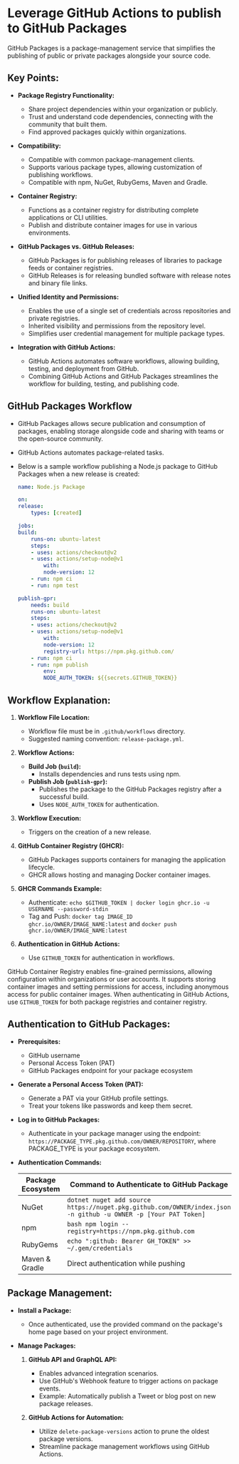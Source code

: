 # Leverage GitHub Actions to publish to GitHub Packages
GitHub Packages is a package-management service that simplifies the publishing of public or private packages alongside your source code.

## Key Points:
- **Package Registry Functionality:**
    - Share project dependencies within your organization or publicly.
    - Trust and understand code dependencies, connecting with the community that built them.
    - Find approved packages quickly within organizations.

- **Compatibility:**
    - Compatible with common package-management clients.
    - Supports various package types, allowing customization of publishing workflows.
    - Compatible with npm, NuGet, RubyGems, Maven and Gradle.

- **Container Registry:**
    - Functions as a container registry for distributing complete applications or CLI utilities.
    - Publish and distribute container images for use in various environments.

- **GitHub Packages vs. GitHub Releases:**
    - GitHub Packages is for publishing releases of libraries to package feeds or container registries.
    - GitHub Releases is for releasing bundled software with release notes and binary file links.

- **Unified Identity and Permissions:**
    - Enables the use of a single set of credentials across repositories and private registries.
    - Inherited visibility and permissions from the repository level.
    - Simplifies user credential management for multiple package types.

- **Integration with GitHub Actions:**
    - GitHub Actions automates software workflows, allowing building, testing, and deployment from GitHub.
    - Combining GitHub Actions and GitHub Packages streamlines the workflow for building, testing, and publishing code.

## GitHub Packages Workflow
- GitHub Packages allows secure publication and consumption of packages, enabling storage alongside code and sharing with teams or the open-source community. 
- GitHub Actions automates package-related tasks. 
- Below is a sample workflow publishing a Node.js package to GitHub Packages when a new release is created:

    ```yaml
    name: Node.js Package

    on:
    release:
        types: [created]

    jobs:
    build:
        runs-on: ubuntu-latest
        steps:
        - uses: actions/checkout@v2
        - uses: actions/setup-node@v1
            with:
            node-version: 12
        - run: npm ci
        - run: npm test

    publish-gpr:
        needs: build
        runs-on: ubuntu-latest
        steps:
        - uses: actions/checkout@v2
        - uses: actions/setup-node@v1
            with:
            node-version: 12
            registry-url: https://npm.pkg.github.com/
        - run: npm ci
        - run: npm publish
            env:
            NODE_AUTH_TOKEN: ${{secrets.GITHUB_TOKEN}}
    ```

## Workflow Explanation:
1. **Workflow File Location:**
    - Workflow file must be in `.github/workflows` directory.
    - Suggested naming convention: `release-package.yml`.

2. **Workflow Actions:**
    - **Build Job (`build`):**
        - Installs dependencies and runs tests using npm.
    - **Publish Job (`publish-gpr`):**
        - Publishes the package to the GitHub Packages registry after a successful build.
        - Uses `NODE_AUTH_TOKEN` for authentication.

3. **Workflow Execution:**
    - Triggers on the creation of a new release.

4. **GitHub Container Registry (GHCR):**
    - GitHub Packages supports containers for managing the application lifecycle.
    - GHCR allows hosting and managing Docker container images.

5. **GHCR Commands Example:**
    - Authenticate: `echo $GITHUB_TOKEN | docker login ghcr.io -u USERNAME --password-stdin`
    - Tag and Push: `docker tag IMAGE_ID ghcr.io/OWNER/IMAGE_NAME:latest` and `docker push ghcr.io/OWNER/IMAGE_NAME:latest`

6. **Authentication in GitHub Actions:**
    - Use `GITHUB_TOKEN` for authentication in workflows.

GitHub Container Registry enables fine-grained permissions, allowing configuration within organizations or user accounts. It supports storing container images and setting permissions for access, including anonymous access for public container images. When authenticating in GitHub Actions, use `GITHUB_TOKEN` for both package registries and container registry.

## Authentication to GitHub Packages:
- **Prerequisites:**
    - GitHub username
    - Personal Access Token (PAT)
    - GitHub Packages endpoint for your package ecosystem

- **Generate a Personal Access Token (PAT):**
    - Generate a PAT via your GitHub profile settings.
    - Treat your tokens like passwords and keep them secret.

- **Log in to GitHub Packages:**
    - Authenticate in your package manager using the endpoint: `https://PACKAGE_TYPE.pkg.github.com/OWNER/REPOSITORY`, where PACKAGE_TYPE is your package ecosystem.

- **Authentication Commands:**

    | Package Ecosystem | Command to Authenticate to GitHub Package                                                                      |
    |-------------------|----------------------------------------------------------------------------------------------------------------|
    | NuGet             | `dotnet nuget add source https://nuget.pkg.github.com/OWNER/index.json -n github -u OWNER -p [Your PAT Token]` |
    | npm               | `bash npm login --registry=https://npm.pkg.github.com`                                                         |
    | RubyGems          | `echo ":github: Bearer GH_TOKEN" >> ~/.gem/credentials`                                                        |
    | Maven & Gradle    | Direct authentication while pushing                                                                            |

## Package Management:

- **Install a Package:**
    - Once authenticated, use the provided command on the package's home page based on your project environment.

- **Manage Packages:**

    1. **GitHub API and GraphQL API:**
        - Enables advanced integration scenarios.
        - Use GitHub's Webhook feature to trigger actions on package events.
        - Example: Automatically publish a Tweet or blog post on new package releases.

    2. **GitHub Actions for Automation:**
        - Utilize `delete-package-versions` action to prune the oldest package versions.
        - Streamline package management workflows using GitHub Actions.